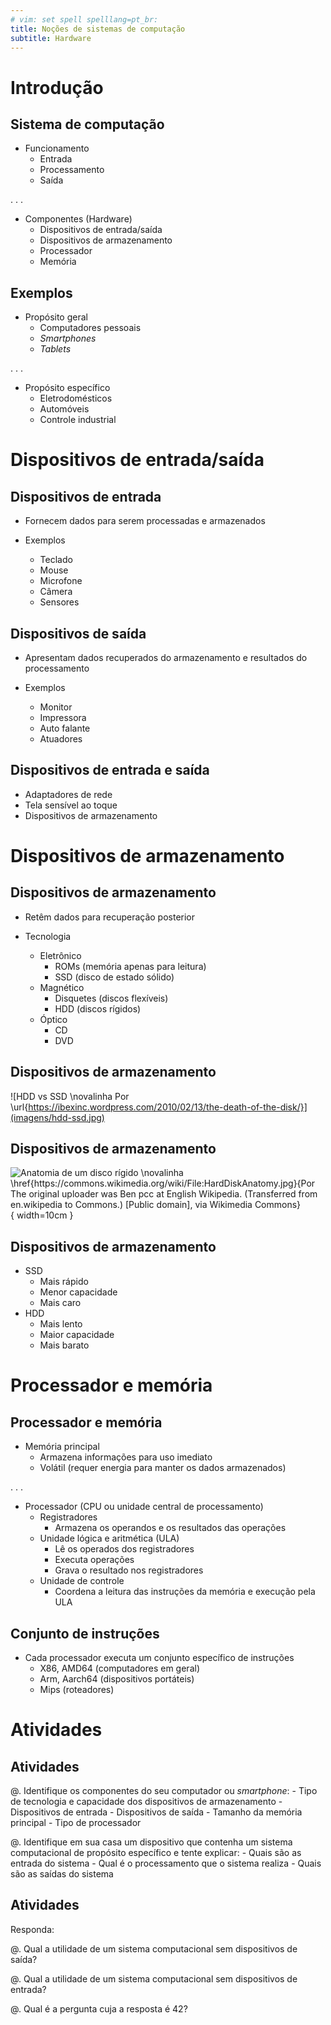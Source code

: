 ```yaml
---
# vim: set spell spelllang=pt_br:
title: Noções de sistemas de computação
subtitle: Hardware
---
```


Introdução
==========

## Sistema de computação

- Funcionamento
    - Entrada
    - Processamento
    - Saída

. . .

- Componentes (Hardware)
    - Dispositivos de entrada/saída
    - Dispositivos de armazenamento
    - Processador
    - Memória



## Exemplos

- Propósito geral
    - Computadores pessoais
    - _Smartphones_
    - _Tablets_

. . .

- Propósito específico
    - Eletrodomésticos
    - Automóveis
    - Controle industrial



Dispositivos de entrada/saída
=============================

## Dispositivos de entrada

- Fornecem dados para serem processadas e armazenados

- Exemplos
    - Teclado
    - Mouse
    - Microfone
    - Câmera
    - Sensores




## Dispositivos de saída

- Apresentam dados recuperados do armazenamento e resultados do processamento

- Exemplos
    - Monitor
    - Impressora
    - Auto falante
    - Atuadores



## Dispositivos de entrada e saída

- Adaptadores de rede
- Tela sensível ao toque
- Dispositivos de armazenamento




Dispositivos de armazenamento
=============================

## Dispositivos de armazenamento

- Retêm dados para recuperação posterior

- Tecnologia
    - Eletrônico
        - ROMs (memória apenas para leitura)
        - SSD (disco de estado sólido)
    - Magnético
        - Disquetes (discos flexíveis)
        - HDD (discos rígidos)
    - Óptico
        - CD
        - DVD

## Dispositivos de armazenamento

![HDD vs SSD \novalinha
Por \url{https://ibexinc.wordpress.com/2010/02/13/the-death-of-the-disk/}](imagens/hdd-ssd.jpg)

## Dispositivos de armazenamento

![Anatomia de um disco rígido \novalinha
\href{https://commons.wikimedia.org/wiki/File:HardDiskAnatomy.jpg}{Por The
original uploader was Ben pcc at English Wikipedia. (Transferred from
en.wikipedia to Commons.) [Public domain], via Wikimedia
Commons}](imagens/hdd-anatomia.jpg){ width=10cm }

## Dispositivos de armazenamento

- SSD
    - Mais rápido
    - Menor capacidade
    - Mais caro
- HDD
    - Mais lento
    - Maior capacidade
    - Mais barato



Processador e memória
=====================

## Processador e memória

- Memória principal
    - Armazena informações para uso imediato
    - Volátil (requer energia para manter os dados armazenados)

. . .

- Processador (CPU ou unidade central de processamento)
    - Registradores
        - Armazena os operandos e os resultados das operações
    - Unidade lógica e aritmética (ULA)
        - Lê os operados dos registradores
        - Executa operações
        - Grava o resultado nos registradores
    - Unidade de controle
        - Coordena a leitura das instruções da memória e execução pela ULA



## Conjunto de instruções

- Cada processador executa um conjunto específico de instruções
    - X86, AMD64 (computadores em geral)
    - Arm, Aarch64 (dispositivos portáteis)
    - Mips (roteadores)



Atividades
==========

## Atividades

@. Identifique os componentes do seu computador ou _smartphone_:
    - Tipo de tecnologia e capacidade dos dispositivos de armazenamento
    - Dispositivos de entrada
    - Dispositivos de saída
    - Tamanho da memória principal
    - Tipo de processador

@. Identifique em sua casa um dispositivo que contenha um sistema computacional
   de propósito específico e tente explicar:
    - Quais são as entrada do sistema
    - Qual é o processamento que o sistema realiza
    - Quais são as saídas do sistema

## Atividades

Responda:

@. Qual a utilidade de um sistema computacional sem dispositivos de saída?

@. Qual a utilidade de um sistema computacional sem dispositivos de entrada?

@. Qual é a pergunta cuja a resposta é 42?
